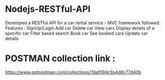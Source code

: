 # Nodejs-RESTful-API
Developed a RESTful API for a car rental service - MVC framework followed.
Features :
SignUp/Login
Add car
Delete car
View cars
Display details of a specific car
Filter based search
Book car
See booked cars
Update car details


# POSTMAN collection link : 
https://www.getpostman.com/collections/7daf09dc9a4d8c77d40b
